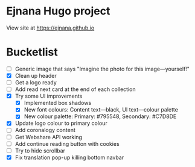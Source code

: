 # Ejnana Hugo project

View site at https://ejnana.github.io

# Bucketlist
- [ ] Generic image that says "Imagine the photo for this image—yourself!"
- [x] Clean up header
- [ ] Get a logo ready
- [ ] Add read next card at the end of each collection
- [x] Try some UI improvements
    - [x] Implemented box shadows
    - [x] New font colours: Content text—black, UI text—colour palette
    - [x] New colour palette: Primary: #795548, Secondary: #C7D8DE
- [x] Update logo colour to primary colour
- [ ] Add coronalogy content
- [ ] Get Webshare API working
- [ ] Add continue reading button with cookies
- [ ] Try to hide scrollbar
- [x] Fix translation pop-up killing bottom navbar
